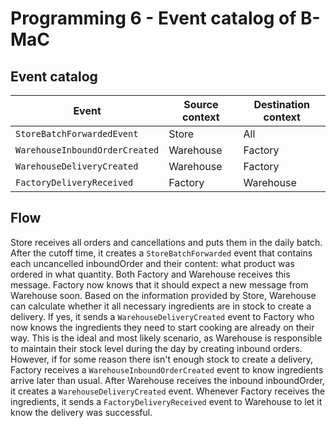 # Programming 6 - Event catalog of B-MaC


## Event catalog

| Event                          | Source context | Destination context |
|--------------------------------|----------------|---------------------|
| `StoreBatchForwardedEvent`     | Store          | All                 |
| `WarehouseInboundOrderCreated` | Warehouse      | Factory             |
| `WarehouseDeliveryCreated`     | Warehouse      | Factory             |
| `FactoryDeliveryReceived`      | Factory        | Warehouse           |


## Flow

Store receives all orders and cancellations and puts them in the daily batch. After the cutoff time, it creates a 
`StoreBatchForwarded` event that contains each uncancelled inboundOrder and their content: what product was ordered in what 
quantity. Both Factory and Warehouse receives this message. Factory now knows that it should expect a new message from 
Warehouse soon. Based on the information provided by Store, Warehouse can calculate whether it all necessary 
ingredients are in stock to create a delivery. If yes, it sends a `WarehouseDeliveryCreated` event to Factory who now 
knows the ingredients they need to start cooking are already on their way. This is the ideal and most likely scenario, 
as Warehouse is responsible to maintain their stock level during the day by creating inbound orders. However, if for 
some reason there isn't enough stock to create a delivery, Factory receives a `WarehouseInboundOrderCreated` event to know
ingredients arrive later than usual. After Warehouse receives the inbound inboundOrder, it creates a `WarehouseDeliveryCreated`
event. Whenever Factory receives the ingredients, it sends a `FactoryDeliveryReceived` event to Warehouse to let it know 
the delivery was successful.
